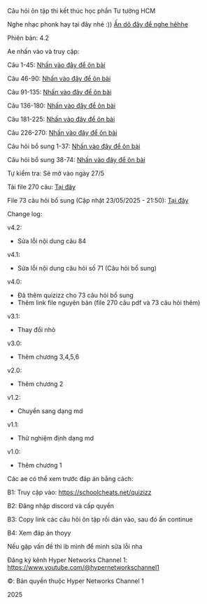 Câu hỏi ôn tập thi kết thúc học phần Tư tưởng HCM

Nghe nhạc phonk hay tại đây nhé :)) [Ấn dô đây để nghe hêhhe]( https://youtu.be/kPCuVXNmrLU?si=R1H1gEW0WI94Qa9v)

Phiên bản: 4.2

Ae nhấn vào và truy cập:

Câu 1-45: [Nhấn vào đây để ôn bài]( https://quizizz.com/join?gc=30936052)

Câu 46-90: [Nhấn vào đây để ôn bài]( https://quizizz.com/join?gc=11356236)

Câu 91-135: [Nhấn vào đây để ôn bài]( https://quizizz.com/join?gc=59476980)

Câu 136-180: [Nhấn vào đây để ôn bài]( https://quizizz.com/join?gc=32214004)

Câu 181-225: [Nhấn vào đây để ôn bài]( https://quizizz.com/join?gc=60525556)

Câu 226-270: [Nhấn vào đây để ôn bài]( https://quizizz.com/join?gc=45845492)

Câu hỏi bổ sung 1-37: [Nhấn vào đây để ôn bài]( https://quizizz.com/join?gc=21290892)

Câu hỏi bổ sung 38-74: [Nhấn vào đây để ôn bài]( https://quizizz.com/join?gc=17620876)

Tự kiểm tra: Sẽ mở vào ngày 27/5

Tải file 270 câu: [Tại đây]( https://github.com/caotu2k5/hyperstd14/blob/main/T%C6%B0%20t%C6%B0%E1%BB%9Fng%20HCM/270-TTHCM.pdf)

File 73 câu hỏi bổ sung (Cập nhật 23/05/2025 - 21:50): [Tại đây]( https://github.com/caotu2k5/hyperstd14/raw/refs/heads/main/T%C6%B0%20t%C6%B0%E1%BB%9Fng%20HCM/B%E1%BB%99%20c%C3%A2u%20h%E1%BB%8Fi%20kh%C3%B4ng%20li%C3%AAn%20quan.docx) 

Change log: 

v4.2:

- Sửa lỗi nội dung câu 84

v4.1: 

- Sửa lỗi nội dung câu hỏi số 71 (Câu hỏi bổ sung)

v4.0:

- Đã thêm quizizz cho 73 câu hỏi bổ sung
- Thêm link file nguyên bản (file 270 câu pdf và 73 câu hỏi thêm)

v3.1:

- Thay đổi nhỏ

v3.0:

- Thêm chương 3,4,5,6

v2.0:

- Thêm chương 2

v1.2:

- Chuyển sang dạng md

v1.1:

- Thử nghiệm định dạng md

v1.0:

- Thêm chương 1

Các ae có thể xem trước đáp án bằng cách:

B1: Truy cập vào: https://schoolcheats.net/quizizz

B2: Đăng nhập discord và cấp quyền

B3: Copy link các câu hỏi ôn tập rồi dán vào, sau đó ấn continue

B4: Xem đáp án thoyy

Nếu gặp vấn đề thì ib mình để mình sửa lỗi nha

Đăng ký kênh Hyper Networks Channel 1: https://www.youtube.com/@hypernetworkschannel1

©: Bản quyền thuộc Hyper Networks Channel 1

2025

